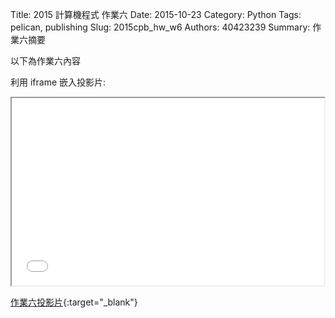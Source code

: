 Title: 2015 計算機程式 作業六
Date: 2015-10-23
Category: Python
Tags: pelican, publishing
Slug: 2015cpb_hw_w6
Authors: 40423239
Summary: 作業六摘要

以下為作業六內容

利用 iframe 嵌入投影片:

<iframe src="40423239_cp_w6_p.html" width="500" height="300"></iframe>

[作業六投影片](40423239_cp_w6_p.html){:target="_blank"}
